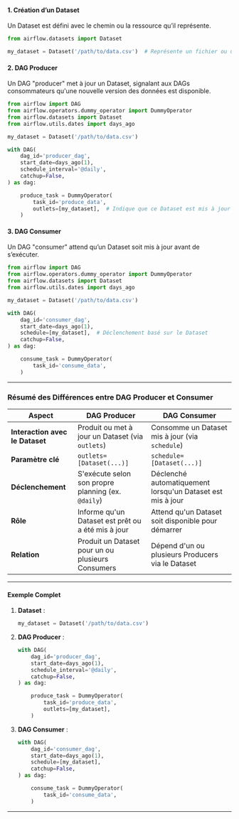#### **1. Création d’un Dataset**
Un Dataset est défini avec le chemin ou la ressource qu’il représente.

```python
from airflow.datasets import Dataset

my_dataset = Dataset('/path/to/data.csv')  # Représente un fichier ou une ressource
```

#### **2. DAG Producer**
Un DAG "producer" met à jour un Dataset, signalant aux DAGs consommateurs qu'une nouvelle version des données est disponible.


```python
from airflow import DAG
from airflow.operators.dummy_operator import DummyOperator
from airflow.datasets import Dataset
from airflow.utils.dates import days_ago

my_dataset = Dataset('/path/to/data.csv')

with DAG(
    dag_id='producer_dag',
    start_date=days_ago(1),
    schedule_interval='@daily',
    catchup=False,
) as dag:

    produce_task = DummyOperator(
        task_id='produce_data',
        outlets=[my_dataset],  # Indique que ce Dataset est mis à jour
    )
```

#### **3. DAG Consumer**
Un DAG "consumer" attend qu’un Dataset soit mis à jour avant de s’exécuter.

```python
from airflow import DAG
from airflow.operators.dummy_operator import DummyOperator
from airflow.datasets import Dataset
from airflow.utils.dates import days_ago

my_dataset = Dataset('/path/to/data.csv')

with DAG(
    dag_id='consumer_dag',
    start_date=days_ago(1),
    schedule=[my_dataset],  # Déclenchement basé sur le Dataset
    catchup=False,
) as dag:

    consume_task = DummyOperator(
        task_id='consume_data',
    )
```

---

### **Résumé des Différences entre DAG Producer et Consumer**

| **Aspect**                 | **DAG Producer**                                | **DAG Consumer**                                |
|-----------------------------|------------------------------------------------|------------------------------------------------|
| **Interaction avec le Dataset** | Produit ou met à jour un Dataset (via `outlets`) | Consomme un Dataset mis à jour (via `schedule`) |
| **Paramètre clé**           | `outlets=[Dataset(...)]`                       | `schedule=[Dataset(...)]`                      |
| **Déclenchement**           | S'exécute selon son propre planning (ex. `@daily`) | Déclenché automatiquement lorsqu'un Dataset est mis à jour |
| **Rôle**                   | Informe qu'un Dataset est prêt ou a été mis à jour | Attend qu'un Dataset soit disponible pour démarrer |
| **Relation**                | Produit un Dataset pour un ou plusieurs Consumers | Dépend d'un ou plusieurs Producers via le Dataset |

---

#### **Exemple Complet**
1. **Dataset** :
   ```python
   my_dataset = Dataset('/path/to/data.csv')
   ```

2. **DAG Producer** :
   ```python
   with DAG(
       dag_id='producer_dag',
       start_date=days_ago(1),
       schedule_interval='@daily',
       catchup=False,
   ) as dag:

       produce_task = DummyOperator(
           task_id='produce_data',
           outlets=[my_dataset],
       )
   ```

3. **DAG Consumer** :
   ```python
   with DAG(
       dag_id='consumer_dag',
       start_date=days_ago(1),
       schedule=[my_dataset],
       catchup=False,
   ) as dag:

       consume_task = DummyOperator(
           task_id='consume_data',
       )
   ```

---
